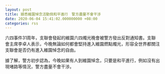 ```yaml
---
layout: post
title: 據悉維園悼念活動倘和平進行　警方盡量不會干涉
date: 2020-06-04 15:41:02.000000000 +08:00
categories: rss
---
```


六四事件31周年，支聯會發起的維園六四燭光晚會被警方發出反對通知書。支聯會主席李卓人表示，今晚無論如何都會堅持進入維園燃點燭光，形容全世界都關注支聯會是否仍有進入維園悼念的自由。

據了解，警方初步認為，今晚如果有人到維園悼念，只要是和平進行，例如沒有出現堵路等情況，警方盡量不會干涉。
